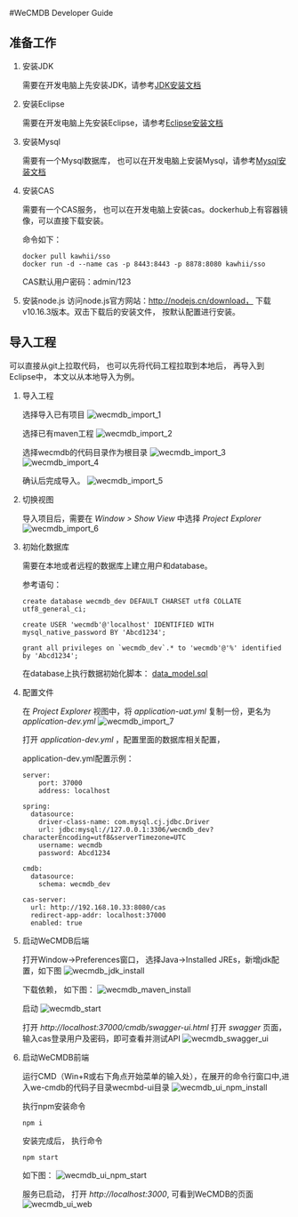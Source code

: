 #WeCMDB Developer Guide

## 准备工作
1. 安装JDK
	
	需要在开发电脑上先安装JDK，请参考[JDK安装文档](jdk_install_guide.md)

2. 安装Eclipse
	
	需要在开发电脑上先安装Eclipse，请参考[Eclipse安装文档](eclipse_install_guide.md)

3. 安装Mysql
	
	需要有一个Mysql数据库， 也可以在开发电脑上安装Mysql，请参考[Mysql安装文档](mysql_install_guide.md)

4. 安装CAS
	
	需要有一个CAS服务， 也可以在开发电脑上安装cas。dockerhub上有容器镜像，可以直接下载安装。
	
	命令如下：
	
	```
	docker pull kawhii/sso
	docker run -d --name cas -p 8443:8443 -p 8878:8080 kawhii/sso
	```
	
	CAS默认用户密码：admin/123

5. 安装node.js
	访问node.js官方网站：http://nodejs.cn/download， 下载v10.16.3版本。双击下载后的安装文件， 按默认配置进行安装。


## 导入工程
   可以直接从git上拉取代码， 也可以先将代码工程拉取到本地后， 再导入到Eclipse中， 本文以从本地导入为例。

1. 导入工程
	
	选择导入已有项目
	![wecmdb_import_1](images/wecmdb_import_1.png)
	
	选择已有maven工程
	![wecmdb_import_2](images/wecmdb_import_2.png)
	
	选择wecmdb的代码目录作为根目录
	![wecmdb_import_3](images/wecmdb_import_3.png)
	![wecmdb_import_4](images/wecmdb_import_4.png)
	
	确认后完成导入。
	![wecmdb_import_5](images/wecmdb_import_5.png)
	

2. 切换视图
	
	导入项目后，需要在 *Window > Show View* 中选择 *Project Explorer*
	![wecmdb_import_6](images/wecmdb_import_6.png)


3. 初始化数据库
	
	需要在本地或者远程的数据库上建立用户和database。
	
	参考语句：
	
	```
	create database wecmdb_dev DEFAULT CHARSET utf8 COLLATE utf8_general_ci; 

	create USER 'wecmdb'@'localhost' IDENTIFIED WITH mysql_native_password BY 'Abcd1234';

	grant all privileges on `wecmdb_dev`.* to 'wecmdb'@'%' identified by 'Abcd1234';
	```
	
	在database上执行数据初始化脚本：
		[data_model.sql](../../../cmdb-core/database/data_model.sql)

4. 配置文件

	在 *Project Explorer* 视图中，将 *application-uat.yml* 复制一份，更名为 *application-dev.yml*
	![wecmdb_import_7](images/wecmdb_import_7.png)
	
	打开 *application-dev.yml* ，配置里面的数据库相关配置，
	
	application-dev.yml配置示例：

	```
	server:
		port: 37000
		address: localhost

	spring:
	  datasource:
	    driver-class-name: com.mysql.cj.jdbc.Driver
	    url: jdbc:mysql://127.0.0.1:3306/wecmdb_dev?characterEncoding=utf8&serverTimezone=UTC
	    username: wecmdb
	    password: Abcd1234
	
	cmdb:
	  datasource:
	    schema: wecmdb_dev
	
	cas-server:
	  url: http://192.168.10.33:8080/cas
	  redirect-app-addr: localhost:37000
	  enabled: true
	```

5. 启动WeCMDB后端
	
	打开Window->Preferences窗口， 选择Java->Installed JREs，新增jdk配置，如下图
	![wecmdb_jdk_install](images/wecmdb_jdk_install.png)

	下载依赖， 如下图：
	![wecmdb_maven_install](images/wecmdb_maven_install.png)
	
	启动
	![wecmdb_start](images/wecmdb_start.png)
	
	打开 *http://localhost:37000/cmdb/swagger-ui.html* 打开 *swagger* 页面， 输入cas登录用户及密码，即可查看并测试API
	![wecmdb_swagger_ui](images/wecmdb_swagger_ui.png)


6. 启动WeCMDB前端
	
	运行CMD（Win+R或右下角点开始菜单的输入处），在展开的命令行窗口中,进入we-cmdb的代码子目录wecmbd-ui目录
	![wecmdb_ui_npm_install](images/wecmdb_ui_npm_install.png)
	
	执行npm安装命令
	
	```
	npm i
	```
	
	安装完成后， 执行命令

	
	```
	npm start
	```

	如下图：
	![wecmdb_ui_npm_start](images/wecmdb_ui_npm_start.png)

	服务已启动， 打开 *http://localhost:3000*, 可看到WeCMDB的页面
	![wecmdb_ui_web](images/wecmdb_ui_web.png)